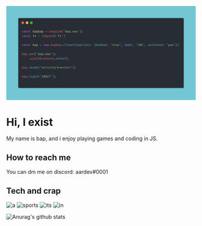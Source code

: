 ![e](carbon.png)

# Hi, I exist

My name is bap, and i enjoy playing games and coding in JS.

## How to reach me

You can dm me on discord: aardev#0001

## Tech and crap

![a](https://img.shields.io/badge/OS-Win%2010-blue) ![sports](https://img.shields.io/badge/Code%20Editor-VSCODE%20Insiders-green) ![its](https://img.shields.io/badge/Language%3A%20Code-Javascript-yellow) ![in](https://img.shields.io/badge/Language%3A%20Speak-English(US)-lightgrey)

![Anurag's github stats](https://github-readme-stats.vercel.app/api?username=aarrdev&show_icons=true&theme=onedark)
